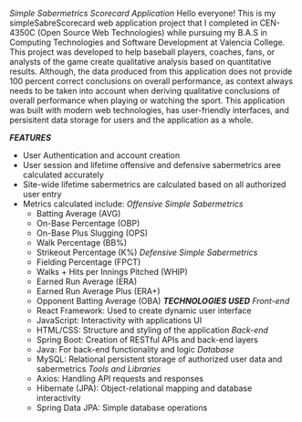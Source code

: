 *Simple Sabermetrics Scorecard Application*
Hello everyone! This is my simpleSabreScorecard web application project that I completed in CEN-4350C (Open Source Web Technologies) 
while pursuing my B.A.S in Computing Technologies and Software Development at Valencia College. This project was developed to help 
baseball players, coaches, fans, or analysts of the game create qualitative analysis based on quantitative results. Although, the
data produced from this application does not provide 100 percent correct conclusions on overall performance, as context always needs
to be taken into account when deriving qualitative conclusions of overall performance when playing or watching the sport. This application
was built with modern web technologies, has user-friendly interfaces, and persisitent data storage for users and the application as a whole.

***FEATURES***
- User Authentication and account creation
- User session and lifetime offensive and defensive sabermetrics aree calculated accurately
- Site-wide lifetime sabermetrics are calculated based on all authorized user entry
- Metrics calculated include:
  *Offensive Simple Sabermetrics*
    - Batting Average (AVG)
    - On-Base Percentage (OBP)
    - On-Base Plus Slugging (OPS)
    - Walk Percentage (BB%)
    - Strikeout Percentage (K%)
  *Defensive Simple Sabermetrics*
    - Fielding Percentage (FPCT)
    - Walks + Hits per Innings Pitched (WHIP)
    - Earned Run Average (ERA)
    - Earned Run Average Plus (ERA+)
    - Opponent Batting Average (OBA)
***TECHNOLOGIES USED***
*Front-end*
  - React Framework: Used to create dynamic user interface
  - JavaScript: Interactivity with applications UI
  - HTML/CSS: Structure and styling of the application
*Back-end*
  - Spring Boot: Creation of RESTful APIs and back-end layers
  - Java: For back-end functionality and logic
*Database*
  - MySQL:  Relational persistent storage of authorized user data and sabermetrics
*Tools and Libraries*
  - Axios: Handling API requests and responses
  - Hibernate (JPA): Object-relational mapping and database interactivity
  - Spring Data JPA: Simple database operations

